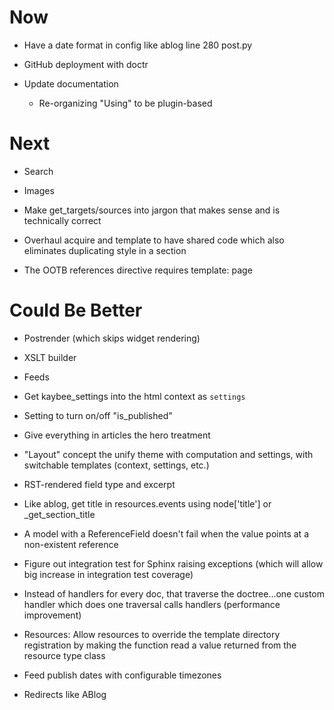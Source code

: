 # Now

- Have a date format in config like ablog line 280 post.py

- GitHub deployment with doctr

- Update documentation

    - Re-organizing "Using" to be plugin-based

# Next

- Search

- Images

- Make get_targets/sources into jargon that makes sense and is technically 
  correct
  
- Overhaul acquire and template to have shared code which also eliminates 
  duplicating style in a section
  
- The OOTB references directive requires template: page

# Could Be Better

- Postrender (which skips widget rendering)

- XSLT builder

- Feeds

- Get kaybee_settings into the html context as ``settings``

- Setting to turn on/off "is_published"

- Give everything in articles the hero treatment

- "Layout" concept the unify theme with computation and settings, with 
  switchable templates (context, settings, etc.)

- RST-rendered field type and excerpt

- Like ablog, get title in resources.events using node['title'] or 
  _get_section_title
  
- A model with a ReferenceField doesn't fail when the value points at 
  a non-existent reference

- Figure out integration test for Sphinx raising exceptions (which will 
  allow big increase in integration test coverage)

- Instead of handlers for every doc, that traverse the doctree...one custom 
  handler which does one traversal calls handlers (performance improvement)

- Resources: Allow resources to override the template directory registration 
  by making the function read a value returned from the resource type 
  class

- Feed publish dates with configurable timezones

- Redirects like ABlog


